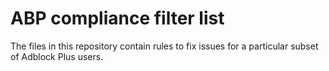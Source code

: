 # ABP compliance filter list

The files in this repository contain rules to fix issues for a particular subset of Adblock Plus users.
